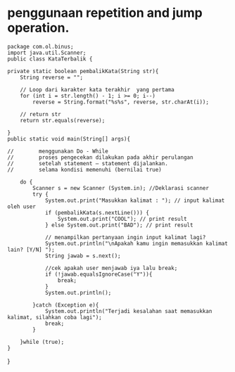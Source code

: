 # penggunaan repetition and jump operation.

    package com.ol.binus;
    import java.util.Scanner;
    public class KataTerbalik {

    private static boolean pembalikKata(String str){
        String reverse = "";

        // Loop dari karakter kata terakhir  yang pertama
        for (int i = str.length() - 1; i >= 0; i--)
            reverse = String.format("%s%s", reverse, str.charAt(i));

        // return str
        return str.equals(reverse);

    }
    public static void main(String[] args){
    
    //        menggunakan Do - While
    //        proses pengecekan dilakukan pada akhir perulangan
    //        setelah statement – statement dijalankan.
    //        selama kondisi memenuhi (bernilai true)

        do {
            Scanner s = new Scanner (System.in); //Deklarasi scanner
            try {
                System.out.print("Masukkan kalimat : "); // input kalimat oleh user
                if (pembalikKata(s.nextLine())) {
                    System.out.print("COOL"); // print result
                } else System.out.print("BAD"); // print result

                // menampilkan pertanyaan ingin input kalimat lagi?
                System.out.println("\nApakah kamu ingin memasukkan kalimat lain? [Y/N] ");
                String jawab = s.next();

                //cek apakah user menjawab iya lalu break;
                if (!jawab.equalsIgnoreCase("Y")){
                    break;
                }
                System.out.println();

            }catch (Exception e){
                System.out.println("Terjadi kesalahan saat memasukkan kalimat, silahkan coba lagi");
                break;
            }

        }while (true);
    }

}
